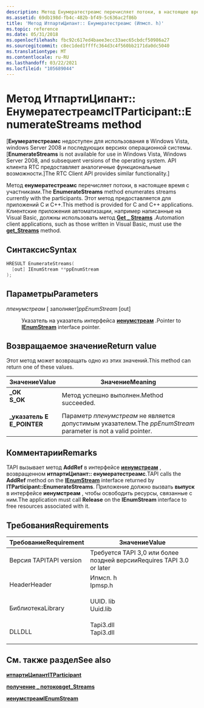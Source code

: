 ```yaml
---
description: Метод Енумератестреамс перечисляет потоки, в настоящее время с участниками. Этот метод предоставляется для приложений C и C++. Клиентские приложения автоматизации, например написанные на Visual Basic, должны использовать метод Get \_ Streams.
ms.assetid: 69db198d-fb4c-482b-bf49-5c636ac2f86b
title: 'Метод ИтпартиЦипант:: Енумератестреамс (Ипмсп. h)'
ms.topic: reference
ms.date: 05/31/2018
ms.openlocfilehash: fbc92c617ed4baee3ecc33aec65cbdcf50986a27
ms.sourcegitcommit: c8ec1ded1ffffc364d3c4f560bb2171da0dc5040
ms.translationtype: MT
ms.contentlocale: ru-RU
ms.lasthandoff: 03/22/2021
ms.locfileid: "105689044"
---
```

# <a name="itparticipantenumeratestreams-method"></a><span data-ttu-id="b55ba-105">Метод ИтпартиЦипант:: Енумератестреамс</span><span class="sxs-lookup"><span data-stu-id="b55ba-105">ITParticipant::EnumerateStreams method</span></span>

<span data-ttu-id="b55ba-106">\[**Енумератестреамс** недоступен для использования в Windows Vista, windows Server 2008 и последующих версиях операционной системы.</span><span class="sxs-lookup"><span data-stu-id="b55ba-106">\[**EnumerateStreams** is not available for use in Windows Vista, Windows Server 2008, and subsequent versions of the operating system.</span></span> <span data-ttu-id="b55ba-107">API клиента RTC предоставляет аналогичные функциональные возможности.\]</span><span class="sxs-lookup"><span data-stu-id="b55ba-107">The RTC Client API provides similar functionality.\]</span></span>

<span data-ttu-id="b55ba-108">Метод **енумератестреамс** перечисляет потоки, в настоящее время с участниками.</span><span class="sxs-lookup"><span data-stu-id="b55ba-108">The **EnumerateStreams** method enumerates streams currently with the participants.</span></span> <span data-ttu-id="b55ba-109">Этот метод предоставляется для приложений C и C++.</span><span class="sxs-lookup"><span data-stu-id="b55ba-109">This method is provided for C and C++ applications.</span></span> <span data-ttu-id="b55ba-110">Клиентские приложения автоматизации, например написанные на Visual Basic, должны использовать метод [**Get \_ Streams**](itparticipant-get-streams.md) .</span><span class="sxs-lookup"><span data-stu-id="b55ba-110">Automation client applications, such as those written in Visual Basic, must use the [**get\_Streams**](itparticipant-get-streams.md) method.</span></span>

## <a name="syntax"></a><span data-ttu-id="b55ba-111">Синтаксис</span><span class="sxs-lookup"><span data-stu-id="b55ba-111">Syntax</span></span>


```C++
HRESULT EnumerateStreams(
  [out] IEnumStream **ppEnumStream
);
```



## <a name="parameters"></a><span data-ttu-id="b55ba-112">Параметры</span><span class="sxs-lookup"><span data-stu-id="b55ba-112">Parameters</span></span>

<dl> <dt>

<span data-ttu-id="b55ba-113">*ппенумстреам* \[ заполняет\]</span><span class="sxs-lookup"><span data-stu-id="b55ba-113">*ppEnumStream* \[out\]</span></span>
</dt> <dd>

<span data-ttu-id="b55ba-114">Указатель на указатель интерфейса [**иенумстреам**](/windows/desktop/api/tapi3if/nn-tapi3if-ienumstream) .</span><span class="sxs-lookup"><span data-stu-id="b55ba-114">Pointer to [**IEnumStream**](/windows/desktop/api/tapi3if/nn-tapi3if-ienumstream) interface pointer.</span></span>

</dd> </dl>

## <a name="return-value"></a><span data-ttu-id="b55ba-115">Возвращаемое значение</span><span class="sxs-lookup"><span data-stu-id="b55ba-115">Return value</span></span>

<span data-ttu-id="b55ba-116">Этот метод может возвращать одно из этих значений.</span><span class="sxs-lookup"><span data-stu-id="b55ba-116">This method can return one of these values.</span></span>



| <span data-ttu-id="b55ba-117">Значение</span><span class="sxs-lookup"><span data-stu-id="b55ba-117">Value</span></span>                                                                                     | <span data-ttu-id="b55ba-118">Значение</span><span class="sxs-lookup"><span data-stu-id="b55ba-118">Meaning</span></span>                                                         |
|-------------------------------------------------------------------------------------------|-----------------------------------------------------------------|
| <dl> <span data-ttu-id="b55ba-119"><dt>**\_ОК**</dt></span><span class="sxs-lookup"><span data-stu-id="b55ba-119"><dt>**S\_OK**</dt></span></span> </dl>      | <span data-ttu-id="b55ba-120">Метод успешно выполнен.</span><span class="sxs-lookup"><span data-stu-id="b55ba-120">Method succeeded.</span></span><br/>                                    |
| <dl> <span data-ttu-id="b55ba-121"><dt>**\_указатель E**</dt></span><span class="sxs-lookup"><span data-stu-id="b55ba-121"><dt>**E\_POINTER**</dt></span></span> </dl> | <span data-ttu-id="b55ba-122">Параметр *ппенумстреам* не является допустимым указателем.</span><span class="sxs-lookup"><span data-stu-id="b55ba-122">The *ppEnumStream* parameter is not a valid pointer.</span></span><br/> |



 

## <a name="remarks"></a><span data-ttu-id="b55ba-123">Комментарии</span><span class="sxs-lookup"><span data-stu-id="b55ba-123">Remarks</span></span>

<span data-ttu-id="b55ba-124">TAPI вызывает метод **AddRef** в интерфейсе [**иенумстреам**](/windows/desktop/api/tapi3if/nn-tapi3if-ienumstream) , возвращенном **итпартиЦипант:: енумератестреамс**.</span><span class="sxs-lookup"><span data-stu-id="b55ba-124">TAPI calls the **AddRef** method on the [**IEnumStream**](/windows/desktop/api/tapi3if/nn-tapi3if-ienumstream) interface returned by **ITParticipant::EnumerateStreams**.</span></span> <span data-ttu-id="b55ba-125">Приложение должно вызвать **выпуск** в интерфейсе **иенумстреам** , чтобы освободить ресурсы, связанные с ним.</span><span class="sxs-lookup"><span data-stu-id="b55ba-125">The application must call **Release** on the **IEnumStream** interface to free resources associated with it.</span></span>

## <a name="requirements"></a><span data-ttu-id="b55ba-126">Требования</span><span class="sxs-lookup"><span data-stu-id="b55ba-126">Requirements</span></span>



| <span data-ttu-id="b55ba-127">Требование</span><span class="sxs-lookup"><span data-stu-id="b55ba-127">Requirement</span></span> | <span data-ttu-id="b55ba-128">Значение</span><span class="sxs-lookup"><span data-stu-id="b55ba-128">Value</span></span> |
|-------------------------|--------------------------------------------------------------------------------------|
| <span data-ttu-id="b55ba-129">Версия TAPI</span><span class="sxs-lookup"><span data-stu-id="b55ba-129">TAPI version</span></span><br/> | <span data-ttu-id="b55ba-130">Требуется TAPI 3,0 или более поздней версии</span><span class="sxs-lookup"><span data-stu-id="b55ba-130">Requires TAPI 3.0 or later</span></span><br/>                                                |
| <span data-ttu-id="b55ba-131">Header</span><span class="sxs-lookup"><span data-stu-id="b55ba-131">Header</span></span><br/>       | <dl> <span data-ttu-id="b55ba-132"><dt>Ипмсп. h</dt></span><span class="sxs-lookup"><span data-stu-id="b55ba-132"><dt>Ipmsp.h</dt></span></span> </dl>   |
| <span data-ttu-id="b55ba-133">Библиотека</span><span class="sxs-lookup"><span data-stu-id="b55ba-133">Library</span></span><br/>      | <dl> <span data-ttu-id="b55ba-134"><dt>UUID. lib</dt></span><span class="sxs-lookup"><span data-stu-id="b55ba-134"><dt>Uuid.lib</dt></span></span> </dl>  |
| <span data-ttu-id="b55ba-135">DLL</span><span class="sxs-lookup"><span data-stu-id="b55ba-135">DLL</span></span><br/>          | <dl> <span data-ttu-id="b55ba-136"><dt>Tapi3.dll</dt></span><span class="sxs-lookup"><span data-stu-id="b55ba-136"><dt>Tapi3.dll</dt></span></span> </dl> |



## <a name="see-also"></a><span data-ttu-id="b55ba-137">См. также раздел</span><span class="sxs-lookup"><span data-stu-id="b55ba-137">See also</span></span>

<dl> <dt>

[<span data-ttu-id="b55ba-138">**итпартиЦипант**</span><span class="sxs-lookup"><span data-stu-id="b55ba-138">**ITParticipant**</span></span>](itparticipant.md)
</dt> <dt>

[<span data-ttu-id="b55ba-139">**получение \_ потоков**</span><span class="sxs-lookup"><span data-stu-id="b55ba-139">**get\_Streams**</span></span>](itparticipant-get-streams.md)
</dt> <dt>

[<span data-ttu-id="b55ba-140">**иенумстреам**</span><span class="sxs-lookup"><span data-stu-id="b55ba-140">**IEnumStream**</span></span>](/windows/desktop/api/tapi3if/nn-tapi3if-ienumstream)
</dt> </dl>

 

 




